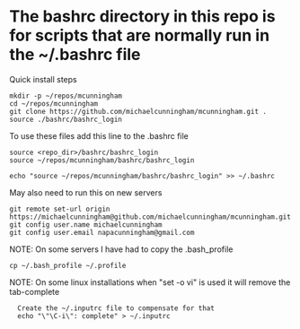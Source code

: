 # The bashrc directory in this repo is for scripts that are normally run in the ~/.bashrc file

Quick install steps

	mkdir -p ~/repos/mcunningham
	cd ~/repos/mcunningham
	git clone https://github.com/michaelcunningham/mcunningham.git .
	source ./bashrc/bashrc_login

To use these files add this line to the .bashrc file

	source <repo_dir>/bashrc/bashrc_login
	source ~/repos/mcunningham/bashrc/bashrc_login

	echo "source ~/repos/mcunningham/bashrc/bashrc_login" >> ~/.bashrc

May also need to run this on new servers

	git remote set-url origin https://michaelcunningham@github.com/michaelcunningham/mcunningham.git
	git config user.name michaelcunningham
	git config user.email napacunningham@gmail.com

NOTE: On some servers I have had to copy the .bash_profile

	cp ~/.bash_profile ~/.profile

NOTE: On some linux installations when "set -o vi" is used it will remove the tab-complete

      Create the ~/.inputrc file to compensate for that 
      echo "\"\C-i\": complete" > ~/.inputrc

